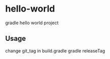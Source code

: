 # hello-world
gradle hello world project

## Usage
change git_tag in build.gradle
gradle releaseTag
